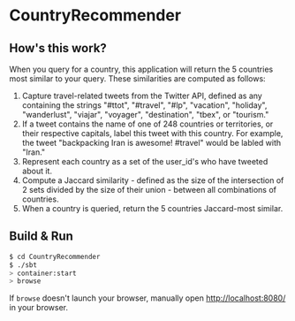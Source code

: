 # CountryRecommender #

## How's this work? ##

When you query for a country, this application will return the 5 countries most similar to your query. These similarities are computed as follows:

1. Capture travel-related tweets from the Twitter API, defined as any containing the strings "#ttot", "#travel", "#lp", "vacation", "holiday", "wanderlust", "viajar", "voyager", "destination", "tbex", or "tourism."
2. If a tweet contains the name of one of 248 countries or territories, or their respective capitals, label this tweet with this country. For example, the tweet "backpacking Iran is awesome! #travel" would be labled with "Iran."
3. Represent each country as a set of the user_id's who have tweeted about it.
4. Compute a Jaccard similarity - defined as the size of the intersection of 2 sets divided by the size of their union - between all combinations of countries.
5. When a country is queried, return the 5 countries Jaccard-most similar.

## Build & Run ##

```sh
$ cd CountryRecommender
$ ./sbt
> container:start
> browse
```

If `browse` doesn't launch your browser, manually open [http://localhost:8080/](http://localhost:8080/) in your browser.